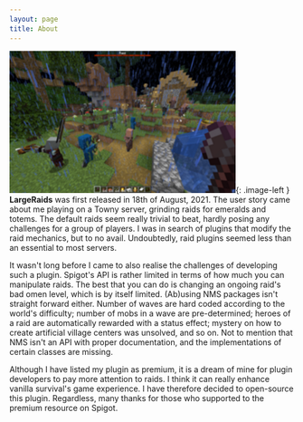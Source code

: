 ```yaml
---
layout: page
title: About
---
```


![Image](./assets/images/about-image.png){: .image-left } **LargeRaids** was first released in 18th of August, 2021. The user story came about me playing on a Towny server, grinding raids for emeralds and totems. The default raids seem really trivial to beat, hardly posing any challenges for a group of players. I was in search of plugins that modify the raid mechanics, but to no avail. Undoubtedly, raid plugins seemed less than an essential to most servers.

It wasn't long before I came to also realise the challenges of developing such a plugin. Spigot's API is rather limited in terms of how much you can manipulate raids. The best that you can do is changing an ongoing raid's bad omen level, which is by itself limited. (Ab)using NMS packages isn't straight forward either. Number of waves are hard coded according to the world's difficulty; number of mobs in a wave are pre-determined; heroes of a raid are automatically rewarded with a status effect; mystery on how to create artificial village centers was unsolved, and so on. Not to mention that NMS isn't an API with proper documentation, and the implementations of certain classes are missing.

Although I have listed my plugin as premium, it is a dream of mine for plugin developers to pay more attention to raids. I think it can really enhance vanilla survival's game experience. I have therefore decided to open-source this plugin. Regardless, many thanks for those who supported to the premium resource on Spigot.

<style type="text/css">
    .image-left {
        display: block;
        margin-left: auto;
        margin-right: auto;
        float: right;
    }
</style>

